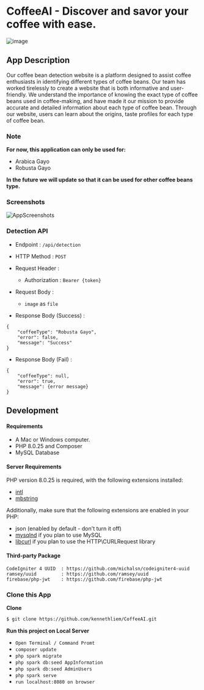 # CoffeeAI - Discover and savor your coffee with ease.

![image](https://user-images.githubusercontent.com/69246482/224530445-6aff5c5b-b5cd-469d-92b8-2bfd4fceda35.png)

## App Description

Our coffee bean detection website is a platform designed to assist coffee enthusiasts in identifying different types of coffee beans. Our team has worked tirelessly to create a website that is both informative and user-friendly. We understand the importance of knowing the exact type of coffee beans used in coffee-making, and have made it our mission to provide accurate and detailed information about each type of coffee bean. Through our website, users can learn about the origins, taste profiles for each type of coffee bean.

### Note

<b>For now, this application can only be used for: </b>

- Arabica Gayo
- Robusta Gayo

<b>In the future we will update so that it can be used for other coffee beans type.</b>

### Screenshots

![AppScreenshots](https://user-images.githubusercontent.com/69246482/224529673-b68d91b4-c21b-4674-b109-7884e7445f8a.png)

### Detection API

- Endpoint : `/api/detection`
- HTTP Method : `POST`
- Request Header :
  - Authorization : `Bearer {token}`
- Request Body :

  - `image` as `file`

- Response Body (Success) :

```
{
    "coffeeType": "Robusta Gayo",
    "error": false,
    "message": "Success"
}
```

- Response Body (Fail) :

```
{
    "coffeeType": null,
    "error": true,
    "message": {error message}
}
```

## Development

#### Requirements

- A Mac or Windows computer.
- PHP 8.0.25 and Composer
- MySQL Database

#### Server Requirements

PHP version 8.0.25 is required, with the following extensions installed:

- [intl](http://php.net/manual/en/intl.requirements.php)
- [mbstring](http://php.net/manual/en/mbstring.installation.php)

Additionally, make sure that the following extensions are enabled in your PHP:

- json (enabled by default - don't turn it off)
- [mysqlnd](http://php.net/manual/en/mysqlnd.install.php) if you plan to use MySQL
- [libcurl](http://php.net/manual/en/curl.requirements.php) if you plan to use the HTTP\CURLRequest library

#### Third-party Package

```
CodeIgniter 4 UUID  : https://github.com/michalsn/codeigniter4-uuid
ramsey/uuid         : https://github.com/ramsey/uuid
firebase/php-jwt    : https://github.com/firebase/php-jwt
```

### Clone this App

**Clone**

```bash
$ git clone https://github.com/kennethliem/CoffeeAI.git
```

**Run this project on Local Server**

- `Open Terminal / Command Promt`
- `composer update`
- `php spark migrate`
- `php spark db:seed AppInformation`
- `php spark db:seed AdminUsers`
- `php spark serve`
- `run localhost:8080 on browser`
